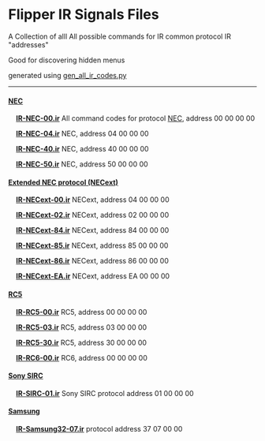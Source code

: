 # Flipper IR Signals Files #

A Collection of alll All possible commands for IR common protocol IR "addresses"

Good for discovering hidden menus

generated using [gen_all_ir_codes.py](../../ir_gen_all_codes.py)


---


#### [NEC](https://techdocs.altium.com/display/FPGA/NEC+Infrared+Transmission+Protocol) ####

&nbsp;&nbsp;&nbsp; **[IR-NEC-00.ir](IR-NEC-00.ir)** All command codes for protocol [NEC](https://techdocs.altium.com/display/FPGA/NEC+Infrared+Transmission+Protocol), address 00 00 00 00

&nbsp;&nbsp;&nbsp; **[IR-NEC-04.ir](IR-NEC-04.ir)** NEC, address 04 00 00 00

&nbsp;&nbsp;&nbsp; **[IR-NEC-40.ir](IR-NEC-40.ir)** NEC, address 40 00 00 00

&nbsp;&nbsp;&nbsp; **[IR-NEC-50.ir](IR-NEC-50.ir)** NEC, address 50 00 00 00

#### [Extended NEC protocol (NECext)](https://www.sbprojects.net/knowledge/ir/nec.php#:~:text=Extended+NEC+protocol)

&nbsp;&nbsp;&nbsp; **[IR-NECext-00.ir](IR-NECext-00.ir)** NECext, address 04 00 00 00

&nbsp;&nbsp;&nbsp; **[IR-NECext-02.ir](IR-NECext-02.ir)** NECext, address 02 00 00 00

&nbsp;&nbsp;&nbsp; **[IR-NECext-84.ir](IR-NECext-84.ir)** NECext, address 84 00 00 00

&nbsp;&nbsp;&nbsp; **[IR-NECext-85.ir](IR-NECext-85.ir)** NECext, address 85 00 00 00

&nbsp;&nbsp;&nbsp; **[IR-NECext-86.ir](IR-NECext-86.ir)** NECext, address 86 00 00 00

&nbsp;&nbsp;&nbsp; **[IR-NECext-EA.ir](IR-NECext-EA.ir)** NECext, address EA 00 00 00

#### [RC5](https://www.mikrocontroller.net/articles/IRMP_-_english#RC5_+_RC5X) ####

&nbsp;&nbsp;&nbsp; **[IR-RC5-00.ir](IR-RC5-00.ir)** RC5, address 00 00 00 00

&nbsp;&nbsp;&nbsp; **[IR-RC5-03.ir](IR-RC5-03.ir)** RC5, address 03 00 00 00

&nbsp;&nbsp;&nbsp; **[IR-RC5-30.ir](IR-RC5-30.ir)** RC5, address 30 00 00 00

&nbsp;&nbsp;&nbsp; **[IR-RC6-00.ir](IR-RC6-00.ir)** RC6, address 00 00 00 00

#### [Sony SIRC](https://www.sbprojects.net/knowledge/ir/sirc.php) ####

&nbsp;&nbsp;&nbsp; **[IR-SIRC-01.ir](IR-SIRC-01.ir)** Sony SIRC protocol address 01 00 00 00

#### [Samsung](https://www.mikrocontroller.net/articles/IRMP_-_english#SAMSUNG32) ####

&nbsp;&nbsp;&nbsp; **[IR-Samsung32-07.ir](IR-Samsung32-07.ir)**  protocol address 37 07 00 00

